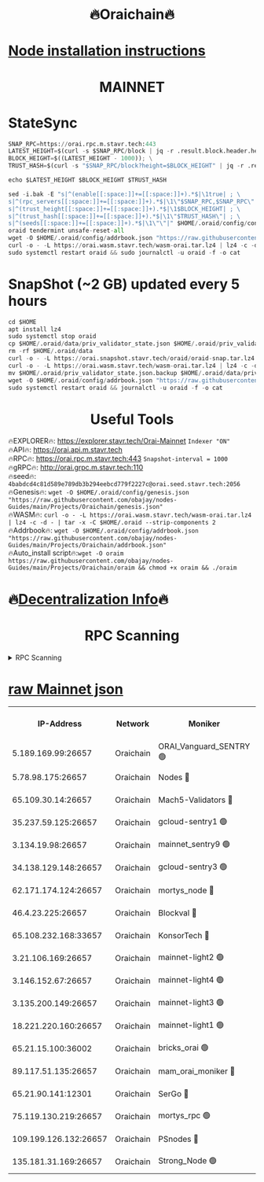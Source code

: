 <h1 align="center"> 🔥Oraichain🔥</h1>

[Node installation instructions](https://github.com/obajay/nodes-Guides/tree/main/Projects/Oraichain)
=
<h1 align="center"> MAINNET</h1>

# StateSync
```python
SNAP_RPC=https://orai.rpc.m.stavr.tech:443
LATEST_HEIGHT=$(curl -s $SNAP_RPC/block | jq -r .result.block.header.height); \
BLOCK_HEIGHT=$((LATEST_HEIGHT - 1000)); \
TRUST_HASH=$(curl -s "$SNAP_RPC/block?height=$BLOCK_HEIGHT" | jq -r .result.block_id.hash)

echo $LATEST_HEIGHT $BLOCK_HEIGHT $TRUST_HASH

sed -i.bak -E "s|^(enable[[:space:]]+=[[:space:]]+).*$|\1true| ; \
s|^(rpc_servers[[:space:]]+=[[:space:]]+).*$|\1\"$SNAP_RPC,$SNAP_RPC\"| ; \
s|^(trust_height[[:space:]]+=[[:space:]]+).*$|\1$BLOCK_HEIGHT| ; \
s|^(trust_hash[[:space:]]+=[[:space:]]+).*$|\1\"$TRUST_HASH\"| ; \
s|^(seeds[[:space:]]+=[[:space:]]+).*$|\1\"\"|" $HOME/.oraid/config/config.toml
oraid tendermint unsafe-reset-all
wget -O $HOME/.oraid/config/addrbook.json "https://raw.githubusercontent.com/obajay/nodes-Guides/main/Projects/Oraichain/addrbook.json"
curl -o - -L https://orai.wasm.stavr.tech/wasm-orai.tar.lz4 | lz4 -c -d - | tar -x -C $HOME/.oraid --strip-components 2
sudo systemctl restart oraid && sudo journalctl -u oraid -f -o cat
```
# SnapShot (~2 GB) updated every 5 hours
```python
cd $HOME
apt install lz4
sudo systemctl stop oraid
cp $HOME/.oraid/data/priv_validator_state.json $HOME/.oraid/priv_validator_state.json.backup
rm -rf $HOME/.oraid/data
curl -o - -L https://orai.snapshot.stavr.tech/oraid/oraid-snap.tar.lz4 | lz4 -c -d - | tar -x -C $HOME/.oraid --strip-components 2
curl -o - -L https://orai.wasm.stavr.tech/wasm-orai.tar.lz4 | lz4 -c -d - | tar -x -C $HOME/.oraid --strip-components 2
mv $HOME/.oraid/priv_validator_state.json.backup $HOME/.oraid/data/priv_validator_state.json
wget -O $HOME/.oraid/config/addrbook.json "https://raw.githubusercontent.com/obajay/nodes-Guides/main/Projects/Oraichain/addrbook.json"
sudo systemctl restart oraid && journalctl -u oraid -f -o cat
```

 <h1 align="center"> Useful Tools</h1>

🔥EXPLORER🔥:     https://explorer.stavr.tech/Orai-Mainnet        `Indexer "ON"` \
🔥API🔥:          https://orai.api.m.stavr.tech \
🔥RPC🔥:          https://orai.rpc.m.stavr.tech:443              `Snapshot-interval = 1000` \
🔥gRPC🔥:         http://orai.grpc.m.stavr.tech:110 \
🔥seed🔥:      `4babdcd4c81d589e789db3b294eebcd779f2227c@orai.seed.stavr.tech:2056` \
🔥Genesis🔥:   `wget -O $HOME/.oraid/config/genesis.json "https://raw.githubusercontent.com/obajay/nodes-Guides/main/Projects/Oraichain/genesis.json"` \
🔥WASM🔥:      `curl -o - -L https://orai.wasm.stavr.tech/wasm-orai.tar.lz4 | lz4 -c -d - | tar -x -C $HOME/.oraid --strip-components 2` \
🔥Addrbook🔥:  `wget -O $HOME/.oraid/config/addrbook.json "https://raw.githubusercontent.com/obajay/nodes-Guides/main/Projects/Oraichain/addrbook.json"` \
🔥Auto_install script🔥:`wget -O oraim https://raw.githubusercontent.com/obajay/nodes-Guides/main/Projects/Oraichain/oraim && chmod +x oraim && ./oraim`

🔥[Decentralization Info](https://github.com/obajay/StateSync-snapshots/tree/main/Projects/Oraichain/Decentralization)🔥
=
<h1 align="center"> RPC Scanning</h1>

<details>
<summary>RPC Scanning</summary>

<h2 align="center"> We scan nodes in real time every 4 hours. And we provide the final result of RPC endpoints.
We cannot influence the operation of these nodes in any way. </h2>


```python
If Voting Power is higher than 0 --> then the Node is a validator of the network and may be subject to attack and be a potential threat to the chain.
```
```python
We marked such validators with a red symbol
```

</details>

[raw Mainnet json](https://rpc-check.oraim.stavr.tech/oraim/rpc-oraim-result.json)
=


<table><tr><th>IP-Address</th><th>Network</th><th>Moniker</th><th>Latest Block Height</th><th>Earliest Block Height</th><th>Catching Up</th><th>Tx Index</th><th>Voting Power</th><th>Scan Time</th></tr><tr><td>5.189.169.99:26657</td><td>Oraichain</td><td>ORAI_Vanguard_SENTRY 🟢</td><td>16055473</td><td>0</td><td>False</td><td>on</td><td>0</td><td>2024-03-04T14:53:19.449122954UTC</td></tr><tr><td>5.78.98.175:26657</td><td>Oraichain</td><td>Nodes 🔴</td><td>16055478</td><td>0</td><td>False</td><td>off</td><td>166125</td><td>2024-03-04T14:53:51.636550612UTC</td></tr><tr><td>65.109.30.14:26657</td><td>Oraichain</td><td>Mach5-Validators 🔴</td><td>16055483</td><td>0</td><td>False</td><td>off</td><td>644</td><td>2024-03-04T14:54:15.638713227UTC</td></tr><tr><td>35.237.59.125:26657</td><td>Oraichain</td><td>gcloud-sentry1 🟢</td><td>16055472</td><td>1</td><td>False</td><td>on</td><td>0</td><td>2024-03-04T14:53:16.548236100UTC</td></tr><tr><td>3.134.19.98:26657</td><td>Oraichain</td><td>mainnet_sentry9 🟢</td><td>16055477</td><td>1</td><td>False</td><td>on</td><td>0</td><td>2024-03-04T14:53:45.884012229UTC</td></tr><tr><td>34.138.129.148:26657</td><td>Oraichain</td><td>gcloud-sentry3 🟢</td><td>16055480</td><td>1</td><td>False</td><td>on</td><td>0</td><td>2024-03-04T14:54:02.131895945UTC</td></tr><tr><td>62.171.174.124:26657</td><td>Oraichain</td><td>mortys_node 🔴</td><td>16055483</td><td>1</td><td>False</td><td>off</td><td>168575</td><td>2024-03-04T14:54:15.889552373UTC</td></tr><tr><td>46.4.23.225:26657</td><td>Oraichain</td><td>Blockval 🔴</td><td>16055484</td><td>10774049</td><td>False</td><td>off</td><td>277199</td><td>2024-03-04T14:54:20.702980921UTC</td></tr><tr><td>65.108.232.168:33657</td><td>Oraichain</td><td>KonsorTech 🔴</td><td>16055472</td><td>14344801</td><td>False</td><td>off</td><td>50588</td><td>2024-03-04T14:53:15.933701770UTC</td></tr><tr><td>3.21.106.169:26657</td><td>Oraichain</td><td>mainnet-light2 🟢</td><td>16055476</td><td>15275144</td><td>False</td><td>on</td><td>0</td><td>2024-03-04T14:53:38.776075864UTC</td></tr><tr><td>3.146.152.67:26657</td><td>Oraichain</td><td>mainnet-light4 🟢</td><td>16055478</td><td>15275144</td><td>False</td><td>on</td><td>0</td><td>2024-03-04T14:53:50.598726009UTC</td></tr><tr><td>3.135.200.149:26657</td><td>Oraichain</td><td>mainnet-light3 🟢</td><td>16055479</td><td>15275144</td><td>False</td><td>on</td><td>0</td><td>2024-03-04T14:53:54.344691786UTC</td></tr><tr><td>18.221.220.160:26657</td><td>Oraichain</td><td>mainnet-light1 🟢</td><td>16055480</td><td>15643601</td><td>False</td><td>on</td><td>0</td><td>2024-03-04T14:53:59.084868608UTC</td></tr><tr><td>65.21.15.100:36002</td><td>Oraichain</td><td>bricks_orai 🟢</td><td>16055483</td><td>15848470</td><td>False</td><td>on</td><td>0</td><td>2024-03-04T14:54:20.464173805UTC</td></tr><tr><td>89.117.51.135:26657</td><td>Oraichain</td><td>mam_orai_moniker 🔴</td><td>16055472</td><td>15951001</td><td>False</td><td>on</td><td>5</td><td>2024-03-04T14:53:16.894789866UTC</td></tr><tr><td>65.21.90.141:12301</td><td>Oraichain</td><td>SerGo 🔴</td><td>16055481</td><td>15955481</td><td>False</td><td>off</td><td>1</td><td>2024-03-04T14:54:04.485960190UTC</td></tr><tr><td>75.119.130.219:26657</td><td>Oraichain</td><td>mortys_rpc 🟢</td><td>16055482</td><td>15960001</td><td>False</td><td>on</td><td>0</td><td>2024-03-04T14:54:10.952188516UTC</td></tr><tr><td>109.199.126.132:26657</td><td>Oraichain</td><td>PSnodes 🔴</td><td>16055480</td><td>15964001</td><td>False</td><td>on</td><td>21</td><td>2024-03-04T14:53:59.432404690UTC</td></tr><tr><td>135.181.31.169:26657</td><td>Oraichain</td><td>Strong_Node 🟢</td><td>16055476</td><td>16054001</td><td>False</td><td>on</td><td>0</td><td>2024-03-04T14:53:38.116759422UTC</td></tr></table>
